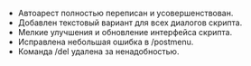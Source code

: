 - Автоарест полностью переписан и усовершенствован.
- Добавлен текстовый вариант для всех диалогов скрипта.
- Мелкие улучшения и обновление интерфейса скрипта.
- Исправлена небольшая ошибка в /postmenu.
- Команда /del удалена за ненадобностью.
